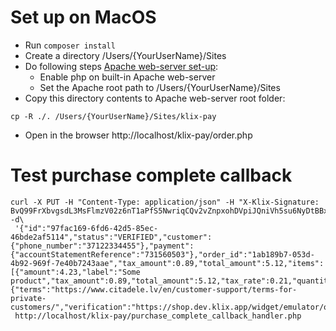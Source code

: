 # Set up on MacOS

* Run ```composer install```
* Create a directory /Users/{YourUserName}/Sites
* Do following steps [Apache web-server set-up](https://websitebeaver.com/set-up-localhost-on-macos-high-sierra-apache-mysql-and-php-7-with-sslhttps):
   * Enable php on built-in Apache web-server
   * Set the Apache root path to /Users/{YourUserName}/Sites
* Copy this directory contents to Apache web-server root folder: 
```
cp -R ./. /Users/{YourUserName}/Sites/klix-pay

```
* Open in the browser http://localhost/klix-pay/order.php

# Test purchase complete callback

```
curl -X PUT -H "Content-Type: application/json" -H "X-Klix-Signature: BvQ99FrXbvgsdL3MsFlmzV02z6nT1aPfS5NwriqCQv2vZnpxohDVpiJQniVh5su6NyDtBBxWH7xp6EhFENyrAg==" -d\
 '{"id":"97fac169-6fd6-42d5-85ec-46bde2af5114","status":"VERIFIED","customer":{"phone_number":"37122334455"},"payment":{"accountStatementReference":"731560503"},"order_id":"1ab189b7-053d-4b92-969f-7e40b7243aae","tax_amount":0.89,"total_amount":5.12,"items":[{"amount":4.23,"label":"Some product","tax_amount":0.89,"total_amount":5.12,"tax_rate":0.21,"quantity":1.000,"unit":"PIECE","type":"UNKNOWN"}],"currency":"EUR","merchant_urls":{"terms":"https://www.citadele.lv/en/customer-support/terms-for-private-customers/","verification":"https://shop.dev.klix.app/widget/emulator/order/verify","confirmation":"https://shop.dev.klix.app/widget/emulator/payment/complete","place_order":"https://shop.dev.klix.app/emulator/callback"},"effective_amount":5.12}'\
 http://localhost/klix-pay/purchase_complete_callback_handler.php
```